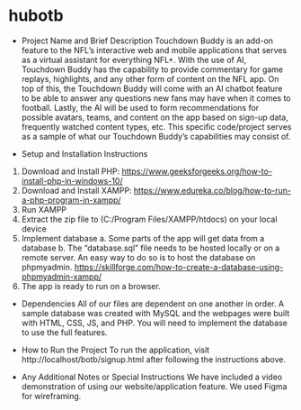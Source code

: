 # hubotb

- Project Name and Brief Description 
Touchdown Buddy is an add-on feature to the NFL’s interactive web and mobile applications that serves as a virtual assistant for everything NFL+. With the use of AI, Touchdown Buddy has the capability to provide commentary for game replays, highlights, and any other form of content on the NFL app. On top of this, the Touchdown Buddy will come with an AI chatbot feature to be able to answer any questions new fans may have when it comes to football. Lastly, the AI will be used to form recommendations for possible avatars, teams, and content on the app based on sign-up data, frequently watched content types, etc. This specific code/project serves as a sample of what our Touchdown Buddy’s capabilities may consist of. 

- Setup and Installation Instructions 
1. Download and Install PHP: https://www.geeksforgeeks.org/how-to-install-php-in-windows-10/
2. Download and Install XAMPP: https://www.edureka.co/blog/how-to-run-a-php-program-in-xampp/
3. Run XAMPP
4. Extract the zip file to (C:/Program Files/XAMPP/htdocs) on your local device
5. Implement database
a. Some parts of the app will get data from a database
b. The “database.sql” file needs to be hosted locally or on a remote server. An easy way to do so is to host the database on phpmyadmin. https://skillforge.com/how-to-create-a-database-using-phpmyadmin-xampp/
6. The app is ready to run on a browser.

- Dependencies
All of our files are dependent on one another in order. A sample database was created with MySQL and the webpages were built with HTML, CSS, JS, and PHP. You will need to implement the database to use the full features. 


- How to Run the Project 
To run the application, visit http://localhost/botb/signup.html after following the instructions above.


- Any Additional Notes or Special Instructions 
We have included a video demonstration of using our website/application feature. We used Figma for wireframing.

